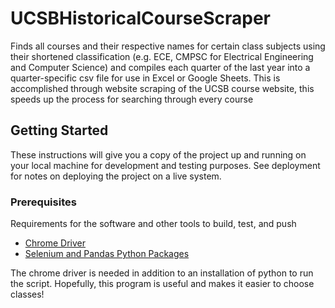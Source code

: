 # UCSBHistoricalCourseScraper

Finds all courses and their respective names for certain class subjects using their shortened classification (e.g. ECE, CMPSC for Electrical Engineering and Computer Science) and compiles each quarter of the last year into a quarter-specific csv file for use in Excel or Google Sheets. This is accomplished through website scraping of the UCSB course website, this speeds up the process for searching through every course 

## Getting Started

These instructions will give you a copy of the project up and running on
your local machine for development and testing purposes. See deployment
for notes on deploying the project on a live system.

### Prerequisites

Requirements for the software and other tools to build, test, and push
- [Chrome Driver](https://chromedriver.chromium.org/getting-started)
- [Selenium and Pandas Python Packages](https://packaging.python.org/en/latest/tutorials/installing-packages/)
 
 The chrome driver is needed in addition to an installation of python to run the script.
 Hopefully, this program is useful and makes it easier to choose classes!
